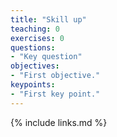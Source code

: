 ```yaml
---
title: "Skill up"
teaching: 0
exercises: 0
questions:
- "Key question"
objectives:
- "First objective."
keypoints:
- "First key point."
---
```


{% include links.md %}
